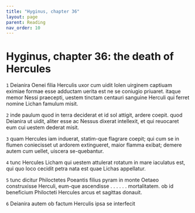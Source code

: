 ```yaml
---
title: "Hyginus, chapter 36"
layout: page
parent: Reading
nav_order: 10
---
```



# Hyginus, chapter 36: the death of Hercules


`1` Deianira Oenei filia Herculis uxor cum uidit Iolen uirginem captiuam eximiae formae esse adductam uerita est ne se coniugio priuaret. itaque memor Nessi praecepti, uestem tinctam centauri sanguine Herculi qui ferret nomine Lichan famulum misit.

`2` inde paulum quod in terra deciderat et id sol attigit, ardere coepit. quod Deianira ut uidit, aliter esse ac Nessus dixerat intellexit, et qui reuocaret eum cui uestem dederat misit.

`3` quam Hercules iam induerat, statim-que flagrare coepit; qui cum se in flumen coniecisset ut ardorem extingueret, maior flamma exibat; demere autem cum uellet, uiscera se-quebantur.

`4` tunc Hercules Licham qui uestem attulerat rotatum in mare iaculatus est, qui quo loco cecidit petra nata est quae Lichas appellatur.

`5` tunc dicitur Philoctetes Poeantis filius pyram in monte Oetaeo construxisse Herculi, eum-que ascendisse . . . . . . mortalitatem. ob id beneficium Philocteti Hercules arcus et sagittas donauit.

`6` Deianira autem ob factum Herculis ipsa se interfecit